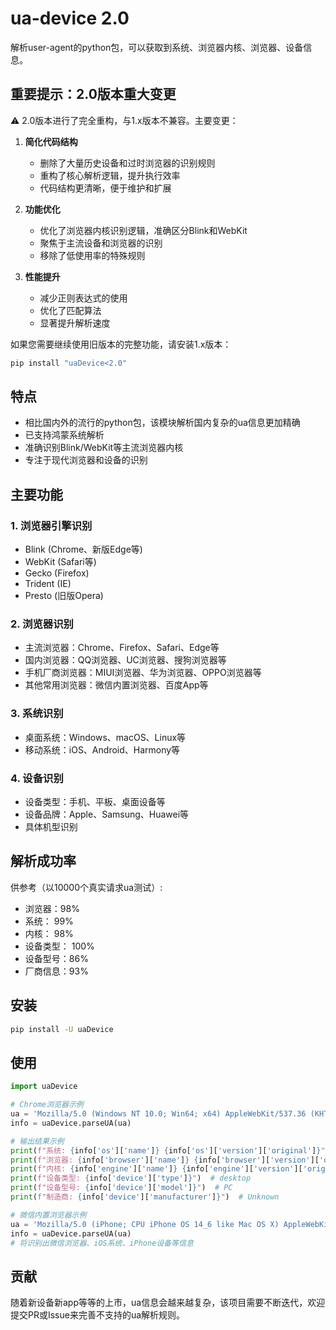 # ua-device 2.0
解析user-agent的python包，可以获取到系统、浏览器内核、浏览器、设备信息。

## 重要提示：2.0版本重大变更
⚠️ 2.0版本进行了完全重构，与1.x版本不兼容。主要变更：

1. **简化代码结构**
   - 删除了大量历史设备和过时浏览器的识别规则
   - 重构了核心解析逻辑，提升执行效率
   - 代码结构更清晰，便于维护和扩展

2. **功能优化**
   - 优化了浏览器内核识别逻辑，准确区分Blink和WebKit
   - 聚焦于主流设备和浏览器的识别
   - 移除了低使用率的特殊规则

3. **性能提升**
   - 减少正则表达式的使用
   - 优化了匹配算法
   - 显著提升解析速度

如果您需要继续使用旧版本的完整功能，请安装1.x版本：

```bash
pip install "uaDevice<2.0"
```

## 特点
* 相比国内外的流行的python包，该模块解析国内复杂的ua信息更加精确
* 已支持鸿蒙系统解析
* 准确识别Blink/WebKit等主流浏览器内核
* 专注于现代浏览器和设备的识别

## 主要功能

### 1. 浏览器引擎识别
* Blink (Chrome、新版Edge等)
* WebKit (Safari等)
* Gecko (Firefox)
* Trident (IE)
* Presto (旧版Opera)

### 2. 浏览器识别
* 主流浏览器：Chrome、Firefox、Safari、Edge等
* 国内浏览器：QQ浏览器、UC浏览器、搜狗浏览器等
* 手机厂商浏览器：MIUI浏览器、华为浏览器、OPPO浏览器等
* 其他常用浏览器：微信内置浏览器、百度App等

### 3. 系统识别
* 桌面系统：Windows、macOS、Linux等
* 移动系统：iOS、Android、Harmony等

### 4. 设备识别
* 设备类型：手机、平板、桌面设备等
* 设备品牌：Apple、Samsung、Huawei等
* 具体机型识别

## 解析成功率
供参考（以10000个真实请求ua测试）:
* 浏览器：98%
* 系统： 99%
* 内核： 98%
* 设备类型： 100%
* 设备型号：86%
* 厂商信息：93%

## 安装

```bash
pip install -U uaDevice
```

## 使用

```python
import uaDevice

# Chrome浏览器示例
ua = 'Mozilla/5.0 (Windows NT 10.0; Win64; x64) AppleWebKit/537.36 (KHTML, like Gecko) Chrome/91.0.4472.124 Safari/537.36'
info = uaDevice.parseUA(ua)

# 输出结果示例
print(f"系统: {info['os']['name']} {info['os']['version']['original']}")  # Windows 10.0
print(f"浏览器: {info['browser']['name']} {info['browser']['version']['original']}")  # Chrome 91.0.4472.124
print(f"内核: {info['engine']['name']} {info['engine']['version']['original']}")  # Blink 537.36
print(f"设备类型: {info['device']['type']}")  # desktop
print(f"设备型号: {info['device']['model']}")  # PC
print(f"制造商: {info['device']['manufacturer']}")  # Unknown

# 微信内置浏览器示例
ua = 'Mozilla/5.0 (iPhone; CPU iPhone OS 14_6 like Mac OS X) AppleWebKit/605.1.15 (KHTML, like Gecko) Mobile/15E148 MicroMessenger/8.0.7(0x18000731) NetType/WIFI Language/zh_CN'
info = uaDevice.parseUA(ua)
# 将识别出微信浏览器、iOS系统、iPhone设备等信息
```

## 贡献
随着新设备新app等等的上市，ua信息会越来越复杂，该项目需要不断迭代，欢迎提交PR或Issue来完善不支持的ua解析规则。
